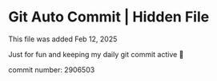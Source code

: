 # Git Auto Commit | Hidden File

This file was added Feb 12, 2025

Just for fun and keeping my daily git commit active 🤪

commit number: 2906503
